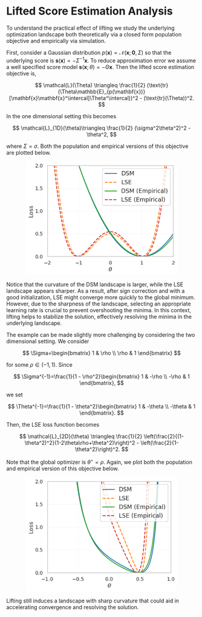 # Lifted Score Estimation Analysis

To understand the practical effect of lifting we study the underlying optimization landscape both theoretically via a closed form population objective and empirically via simulation.

First, consider a Gaussian distribution $p(\mathbf{x}) = \mathcal{N}(\mathbf{x}; \mathbf{0}, \Sigma)$ so that the underlying score is $\mathbf{s}(\mathbf{x}) = -\Sigma^{-1}\mathbf{x}$.  To reduce approximation error we assume a well specified score model $\mathbf{s}(\mathbf{x}; \theta) = -\Theta \mathbf{x}$.  Then the lifted score estimation objective is,

$$
    \mathcal{L}(\Theta) \triangleq \frac{1}{2} (\text{tr}(\Theta\mathbb{E}_{p(\mathbf{x})}[\mathbf{x}\mathbf{x}^\intercal]\Theta^\intercal))^2 - (\text{tr}(\Theta))^2.
$$

In the one dimensional setting this becomes

$$
    \mathcal{L}_{1D}(\theta)\triangleq \frac{1}{2} (\sigma^2\theta^2)^2 - \theta^2,
$$

where $\Sigma = \sigma$.  Both the population and empirical versions of this objective are plotted below. 

<p align="center">
  <img src="gaussian.png" alt="LSE optimization lanscape for 1D Gaussian example." width="400"/>
</p>


Notice that the curvature of the DSM landscape is larger, while the LSE landscape appears sharper. As a result, after sign correction and with a good initialization, LSE might converge more quickly to the global minimum. However, due to the sharpness of the landscape, selecting an appropriate learning rate is crucial to prevent overshooting the minima. In this context, lifting helps to stabilize the solution, effectively resolving the minima in the underlying landscape.

The example can be made slightly more challenging by considering the two dimensional setting. We consider 

$$
\Sigma=\begin{bmatrix}
1 & \rho \\ 
\rho & 1
\end{bmatrix}
$$

for some $\rho \in (-1,1)$. Since 

$$
\Sigma^{-1}=\frac{1}{1 - \rho^2}\begin{bmatrix}
1 & -\rho \\ 
-\rho & 1
\end{bmatrix},
$$

we set 

$$
\Theta^{-1}=\frac{1}{1 - \theta^2}\begin{bmatrix}
1 & -\theta \\ 
-\theta & 1
\end{bmatrix}.
$$

Then, the LSE loss function becomes

$$
    \mathcal{L}_{2D}(\theta) \triangleq \frac{1}{2} \left(\frac{2}{(1-\theta^2)^2}(1-2\theta\rho+\theta^2)\right)^2 - \left(\frac{2}{1-\theta^2}\right)^2.
$$

Note that the global optimizer is $\theta^\star=\rho$. Again, we plot both the population and empirical version of this objective below.  

<p align="center">
  <img src="complicated_gaussian.png" alt="LSE optimization lanscape for 2D Gaussian example." width="400"/>
</p>

Lifting still induces a landscape with sharp curvature that could aid in accelerating convergence and resolving the solution.
